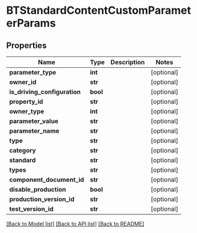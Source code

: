 # BTStandardContentCustomParameterParams

## Properties
Name | Type | Description | Notes
------------ | ------------- | ------------- | -------------
**parameter_type** | **int** |  | [optional] 
**owner_id** | **str** |  | [optional] 
**is_driving_configuration** | **bool** |  | [optional] 
**property_id** | **str** |  | [optional] 
**owner_type** | **int** |  | [optional] 
**parameter_value** | **str** |  | [optional] 
**parameter_name** | **str** |  | [optional] 
**type** | **str** |  | [optional] 
**category** | **str** |  | [optional] 
**standard** | **str** |  | [optional] 
**types** | **str** |  | [optional] 
**component_document_id** | **str** |  | [optional] 
**disable_production** | **bool** |  | [optional] 
**production_version_id** | **str** |  | [optional] 
**test_version_id** | **str** |  | [optional] 

[[Back to Model list]](../README.md#documentation-for-models) [[Back to API list]](../README.md#documentation-for-api-endpoints) [[Back to README]](../README.md)


